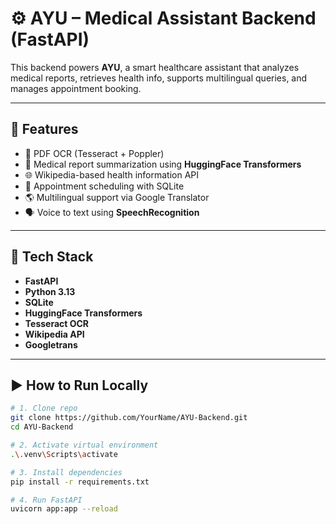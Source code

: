 # ⚙️ AYU – Medical Assistant Backend (FastAPI)

This backend powers **AYU**, a smart healthcare assistant that analyzes medical reports, retrieves health info, supports multilingual queries, and manages appointment booking.

---

## 🚀 Features
- 🧾 PDF OCR (Tesseract + Poppler)
- 💬 Medical report summarization using **HuggingFace Transformers**
- 🌐 Wikipedia-based health information API
- 📅 Appointment scheduling with SQLite
- 🌎 Multilingual support via Google Translator
- 🗣️ Voice to text using **SpeechRecognition**

---

## 🧠 Tech Stack
- **FastAPI**  
- **Python 3.13**  
- **SQLite**  
- **HuggingFace Transformers**  
- **Tesseract OCR**  
- **Wikipedia API**  
- **Googletrans**

---

## ▶️ How to Run Locally
```bash
# 1. Clone repo
git clone https://github.com/YourName/AYU-Backend.git
cd AYU-Backend

# 2. Activate virtual environment
.\.venv\Scripts\activate

# 3. Install dependencies
pip install -r requirements.txt

# 4. Run FastAPI
uvicorn app:app --reload
